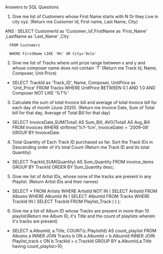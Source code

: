 Answers to SQL Questions

1.	Give me list of Customers whose First Name starts with N Or they Live in city xyz.  (Return me Customer Id, First name, Last Name, City) 

ANS : SELECT CustomerId as 'Customer_Id',FirstName as 'First_Name' ,LastName as 'Last_Name' ,City

      FROM Customers 

      WHERE FirstName LIKE 'N%' OR City='Oslo'



 

2.	Give me list of Tracks where unit prize range between x and y and whose composer name does not contain 'T' (Return me Track Id, Name, Composer, Unit Price) 

-	SELECT TrackId as 'Track_ID', Name, Composer, UnitPrice as 'Unit_Price'
      FROM Tracks
      WHERE UnitPrice BETWEEN 0.1 AND 1.0
      AND Composer NOT LIKE '%T%'

 
3.	Calculate the sum of total Invoice bill and average of total Invoice bill for each day of month (June 2020). (Return me Invoice Date, Sum of Total bill for that day, Average of Total Bill for that day) 

-	SELECT InvoiceDate,SUM(Total) AS Sum_Bill, AVG(Total) AS Avg_Bill 
      FROM Invoices 
      WHERE strftime('%Y-%m', InvoiceDate) = '2009-06' 
      GROUP BY InvoiceDate

 


4.	Total Quantity of Each Track ID purchased so far. Sort the Track IDs in Descending order of it’s total Count (Return me Track ID and its total Quantity) 

-	SELECT TrackId,SUM(Quantity) AS Sum_Quantity 
      FROM invoice_items 
      GROUP BY TrackId 
      ORDER BY Sum_Quantity desc;

 

5.	Give me list of Artist IDs,  whose none of the tracks are present in any Playlist. (Return Artist IDs and their names) 

-	SELECT * 
      FROM Artists 
      WHERE ArtistId NOT IN (
   	      SELECT ArtistId 
    	      FROM Albums 
    	      WHERE AlbumId IN (
        		SELECT AlbumId 
        		FROM Tracks 
        		WHERE TrackId IN (
            			SELECT TrackId 
            			FROM Playlist_Track
            			)
        		)
    	);


6.	Give me a list of Album ID whose Tracks are present in more than 10 playlist(Return me Album ID, it's Title and the count of playlists wherein it's tracks are present)

-	SELECT a.AlbumId, a.Title, COUNT(c.PlaylistId) AS count_playlist 
      FROM Albums a 
      INNER JOIN Tracks b ON a.AlbumId = b.AlbumId 
      INNER JOIN Playlist_track c ON b.TrackId = c.TrackId 
      GROUP BY a.AlbumId,a.Title 
      having count_playlist>10;

 
